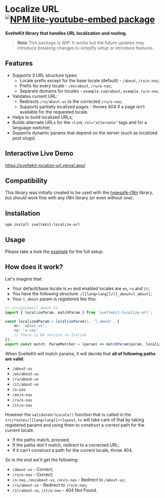 # Localize URL [![NPM lite-youtube-embed package](https://img.shields.io/npm/v/sveltekit-localize-url.svg)](https://npmjs.org/package/sveltekit-localize-url)

**SvelteKit library that handles URL localization and routing.**

> **Note**
> This package is WIP. It works but the future updates may introduce breaking changes to simplify setup or introduce features.

## Features

-   Supports 3 URL structure types:
    -   Locale prefix except for the base locale (default) - `/about`, `/ru/o-nas`;
    -   Prefix for every locale - `/en/about`, `/ru/o-nas`;
    -   Separate domains for locales - `example.com/about`, `example.ru/o-nas`.
-   Validates current URL:
    -   Redirects `/ru/about-us` to the corrected `/ru/o-nas`;
    -   Supports partially localized pages - throws 404 if a page isn’t available for the requested locale.
-   Helps to build localized URLs;
-   Builds alternate URLs for the `<link rel="alternate"` tags and for a language switcher;
-   Supports dynamic params that depend on the server (such as localized post slugs).

## Interactive Live Demo

https://sveltekit-localize-url.vercel.app/

## Compatibility

This library was initially created to be used with the [typesafe-i18n](https://github.com/ivanhofer/typesafe-i18n) library, but should work fine with any i18n library (or even without one).

## Installation

```
npm install sveltekit-localize-url
```

## Usage

Please take a look the [example](https://github.com/rinart73/sveltekit-localize-url/tree/main/src) for the full setup.

## How does it work?

Let's imagine that:

-   Your default/base locale is `en` and enabled locales are `en`, `ru` and `it`;
-   You have the following structure: `/[[lang=lang]]/[l_about=l_about]`;
-   Your `l_about` param is registered like this:

```typescript
// src/params/l_about.ts
import { localizeParam, matchParam } from 'sveltekit-localize-url';

const localizedParam = localizeParam(1, 'l_about', {
	en: 'about-us',
	ru: 'o-nas'
	// there is NO version in Italian
});
export const match: ParamMatcher = (param) => matchParam(param, localizedParam);
```

When SvelteKit will match params, it will decide that **all of following paths are valid**:

-   `/about-us`
-   `/en/about-us`
-   `/ru/about-us`
-   `/it/about-us`
-   `/o-nas`
-   `/en/o-nas`
-   `/ru/o-nas`
-   `/it/o-nas`

However the `validateUrlLocale()` function that is called in the `src/routes/[[lang=lang]]/+layout.ts` will take care of that by taking registered params and using them to construct a correct path for the current locale.

-   If the paths match, proceed;
-   If the paths don't match, redirect to a corrected URL;
-   If it can't construct a path for the current locale, throw 404.

So in the end we'll get the following:

-   `/about-us` - Correct;
-   `/ru/o-nas` - Correct;
-   `/o-nas`, `/en/about-us`, `/en/o-nas` - Redirect to `/about-us`;
-   `/ru/about-us` - Redirect to `/ru/o-nas`;
-   `/it/about-us`, `/it/o-nas` - 404 Not Found.
